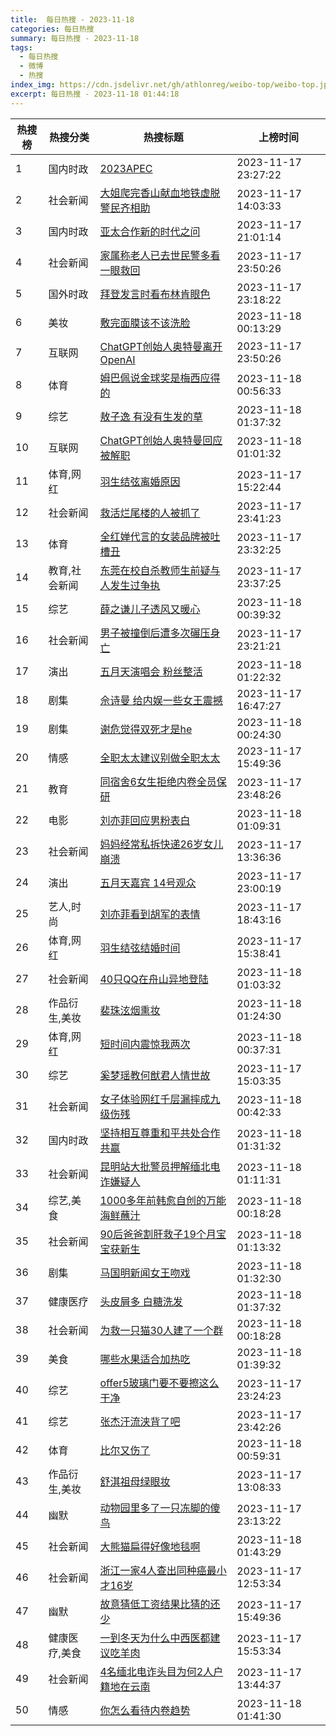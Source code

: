 ```yaml
---
title:  每日热搜 - 2023-11-18
categories: 每日热搜
summary: 每日热搜 - 2023-11-18
tags:
  - 每日热搜
  - 微博
  - 热搜
index_img: https://cdn.jsdelivr.net/gh/athlonreg/weibo-top/weibo-top.jpeg
excerpt: 每日热搜 - 2023-11-18 01:44:18
---
```


| 热搜榜 | 热搜分类 | 热搜标题 | 上榜时间 |
| --- | --- | --- | --- |
| 1 | 国内时政 | [2023APEC](https://s.weibo.com/weibo%3Fq%3D%25232023APEC%2523) | 2023-11-17 23:27:22 | 
| 2 | 社会新闻 | [大姐爬完香山献血地铁虚脱警民齐相助](https://s.weibo.com/weibo%3Fq%3D%2523%E5%A4%A7%E5%A7%90%E7%88%AC%E5%AE%8C%E9%A6%99%E5%B1%B1%E7%8C%AE%E8%A1%80%E5%9C%B0%E9%93%81%E8%99%9A%E8%84%B1%E8%AD%A6%E6%B0%91%E9%BD%90%E7%9B%B8%E5%8A%A9%2523) | 2023-11-17 14:03:33 | 
| 3 | 国内时政 | [亚太合作新的时代之问](https://s.weibo.com/weibo%3Fq%3D%2523%E4%BA%9A%E5%A4%AA%E5%90%88%E4%BD%9C%E6%96%B0%E7%9A%84%E6%97%B6%E4%BB%A3%E4%B9%8B%E9%97%AE%2523) | 2023-11-17 21:01:14 | 
| 4 | 社会新闻 | [家属称老人已去世民警多看一眼救回](https://s.weibo.com/weibo%3Fq%3D%2523%E5%AE%B6%E5%B1%9E%E7%A7%B0%E8%80%81%E4%BA%BA%E5%B7%B2%E5%8E%BB%E4%B8%96%E6%B0%91%E8%AD%A6%E5%A4%9A%E7%9C%8B%E4%B8%80%E7%9C%BC%E6%95%91%E5%9B%9E%2523) | 2023-11-17 23:50:26 | 
| 5 | 国外时政 | [拜登发言时看布林肯眼色](https://s.weibo.com/weibo%3Fq%3D%2523%E6%8B%9C%E7%99%BB%E5%8F%91%E8%A8%80%E6%97%B6%E7%9C%8B%E5%B8%83%E6%9E%97%E8%82%AF%E7%9C%BC%E8%89%B2%2523) | 2023-11-17 23:18:22 | 
| 6 | 美妆 | [敷完面膜该不该洗脸](https://s.weibo.com/weibo%3Fq%3D%2523%E6%95%B7%E5%AE%8C%E9%9D%A2%E8%86%9C%E8%AF%A5%E4%B8%8D%E8%AF%A5%E6%B4%97%E8%84%B8%2523) | 2023-11-18 00:13:29 | 
| 7 | 互联网 | [ChatGPT创始人奥特曼离开OpenAI](https://s.weibo.com/weibo%3Fq%3D%2523ChatGPT%E5%88%9B%E5%A7%8B%E4%BA%BA%E5%A5%A5%E7%89%B9%E6%9B%BC%E7%A6%BB%E5%BC%80OpenAI%2523) | 2023-11-17 23:50:26 | 
| 8 | 体育 | [姆巴佩说金球奖是梅西应得的](https://s.weibo.com/weibo%3Fq%3D%2523%E5%A7%86%E5%B7%B4%E4%BD%A9%E8%AF%B4%E9%87%91%E7%90%83%E5%A5%96%E6%98%AF%E6%A2%85%E8%A5%BF%E5%BA%94%E5%BE%97%E7%9A%84%2523) | 2023-11-18 00:56:33 | 
| 9 | 综艺 | [敖子逸 有没有生发的草](https://s.weibo.com/weibo%3Fq%3D%2523%E6%95%96%E5%AD%90%E9%80%B8%20%E6%9C%89%E6%B2%A1%E6%9C%89%E7%94%9F%E5%8F%91%E7%9A%84%E8%8D%89%2523) | 2023-11-18 01:37:32 | 
| 10 | 互联网 | [ChatGPT创始人奥特曼回应被解职](https://s.weibo.com/weibo%3Fq%3D%2523ChatGPT%E5%88%9B%E5%A7%8B%E4%BA%BA%E5%A5%A5%E7%89%B9%E6%9B%BC%E5%9B%9E%E5%BA%94%E8%A2%AB%E8%A7%A3%E8%81%8C%2523) | 2023-11-18 01:01:32 | 
| 11 | 体育,网红 | [羽生结弦离婚原因](https://s.weibo.com/weibo%3Fq%3D%2523%E7%BE%BD%E7%94%9F%E7%BB%93%E5%BC%A6%E7%A6%BB%E5%A9%9A%E5%8E%9F%E5%9B%A0%2523) | 2023-11-17 15:22:44 | 
| 12 | 社会新闻 | [救活烂尾楼的人被抓了](https://s.weibo.com/weibo%3Fq%3D%2523%E6%95%91%E6%B4%BB%E7%83%82%E5%B0%BE%E6%A5%BC%E7%9A%84%E4%BA%BA%E8%A2%AB%E6%8A%93%E4%BA%86%2523) | 2023-11-17 23:41:23 | 
| 13 | 体育 | [全红婵代言的女装品牌被吐槽丑](https://s.weibo.com/weibo%3Fq%3D%2523%E5%85%A8%E7%BA%A2%E5%A9%B5%E4%BB%A3%E8%A8%80%E7%9A%84%E5%A5%B3%E8%A3%85%E5%93%81%E7%89%8C%E8%A2%AB%E5%90%90%E6%A7%BD%E4%B8%91%2523) | 2023-11-17 23:32:25 | 
| 14 | 教育,社会新闻 | [东莞在校自杀教师生前疑与人发生过争执](https://s.weibo.com/weibo%3Fq%3D%2523%E4%B8%9C%E8%8E%9E%E5%9C%A8%E6%A0%A1%E8%87%AA%E6%9D%80%E6%95%99%E5%B8%88%E7%94%9F%E5%89%8D%E7%96%91%E4%B8%8E%E4%BA%BA%E5%8F%91%E7%94%9F%E8%BF%87%E4%BA%89%E6%89%A7%2523) | 2023-11-17 23:37:25 | 
| 15 | 综艺 | [薛之谦儿子透风又暖心](https://s.weibo.com/weibo%3Fq%3D%2523%E8%96%9B%E4%B9%8B%E8%B0%A6%E5%84%BF%E5%AD%90%E9%80%8F%E9%A3%8E%E5%8F%88%E6%9A%96%E5%BF%83%2523) | 2023-11-18 00:39:32 | 
| 16 | 社会新闻 | [男子被撞倒后遭多次碾压身亡](https://s.weibo.com/weibo%3Fq%3D%2523%E7%94%B7%E5%AD%90%E8%A2%AB%E6%92%9E%E5%80%92%E5%90%8E%E9%81%AD%E5%A4%9A%E6%AC%A1%E7%A2%BE%E5%8E%8B%E8%BA%AB%E4%BA%A1%2523) | 2023-11-17 23:21:21 | 
| 17 | 演出 | [五月天演唱会 粉丝整活](https://s.weibo.com/weibo%3Fq%3D%2523%E4%BA%94%E6%9C%88%E5%A4%A9%E6%BC%94%E5%94%B1%E4%BC%9A%20%E7%B2%89%E4%B8%9D%E6%95%B4%E6%B4%BB%2523) | 2023-11-18 01:22:32 | 
| 18 | 剧集 | [佘诗曼 给内娱一些女王震撼](https://s.weibo.com/weibo%3Fq%3D%2523%E4%BD%98%E8%AF%97%E6%9B%BC%20%E7%BB%99%E5%86%85%E5%A8%B1%E4%B8%80%E4%BA%9B%E5%A5%B3%E7%8E%8B%E9%9C%87%E6%92%BC%2523) | 2023-11-17 16:47:27 | 
| 19 | 剧集 | [谢危觉得双死才是he](https://s.weibo.com/weibo%3Fq%3D%2523%E8%B0%A2%E5%8D%B1%E8%A7%89%E5%BE%97%E5%8F%8C%E6%AD%BB%E6%89%8D%E6%98%AFhe%2523) | 2023-11-18 00:24:30 | 
| 20 | 情感 | [全职太太建议别做全职太太](https://s.weibo.com/weibo%3Fq%3D%2523%E5%85%A8%E8%81%8C%E5%A4%AA%E5%A4%AA%E5%BB%BA%E8%AE%AE%E5%88%AB%E5%81%9A%E5%85%A8%E8%81%8C%E5%A4%AA%E5%A4%AA%2523) | 2023-11-17 15:49:36 | 
| 21 | 教育 | [同宿舍6女生拒绝内卷全员保研](https://s.weibo.com/weibo%3Fq%3D%2523%E5%90%8C%E5%AE%BF%E8%88%8D6%E5%A5%B3%E7%94%9F%E6%8B%92%E7%BB%9D%E5%86%85%E5%8D%B7%E5%85%A8%E5%91%98%E4%BF%9D%E7%A0%94%2523) | 2023-11-17 23:48:26 | 
| 22 | 电影 | [刘亦菲回应男粉表白](https://s.weibo.com/weibo%3Fq%3D%2523%E5%88%98%E4%BA%A6%E8%8F%B2%E5%9B%9E%E5%BA%94%E7%94%B7%E7%B2%89%E8%A1%A8%E7%99%BD%2523) | 2023-11-18 01:09:31 | 
| 23 | 社会新闻 | [妈妈经常私拆快递26岁女儿崩溃](https://s.weibo.com/weibo%3Fq%3D%2523%E5%A6%88%E5%A6%88%E7%BB%8F%E5%B8%B8%E7%A7%81%E6%8B%86%E5%BF%AB%E9%80%9226%E5%B2%81%E5%A5%B3%E5%84%BF%E5%B4%A9%E6%BA%83%2523) | 2023-11-17 13:36:36 | 
| 24 | 演出 | [五月天嘉宾 14号观众](https://s.weibo.com/weibo%3Fq%3D%2523%E4%BA%94%E6%9C%88%E5%A4%A9%E5%98%89%E5%AE%BE%2014%E5%8F%B7%E8%A7%82%E4%BC%97%2523) | 2023-11-17 23:00:19 | 
| 25 | 艺人,时尚 | [刘亦菲看到胡军的表情](https://s.weibo.com/weibo%3Fq%3D%2523%E5%88%98%E4%BA%A6%E8%8F%B2%E7%9C%8B%E5%88%B0%E8%83%A1%E5%86%9B%E7%9A%84%E8%A1%A8%E6%83%85%2523) | 2023-11-17 18:43:16 | 
| 26 | 体育,网红 | [羽生结弦结婚时间](https://s.weibo.com/weibo%3Fq%3D%2523%E7%BE%BD%E7%94%9F%E7%BB%93%E5%BC%A6%E7%BB%93%E5%A9%9A%E6%97%B6%E9%97%B4%2523) | 2023-11-17 15:38:41 | 
| 27 | 社会新闻 | [40只QQ在舟山异地登陆](https://s.weibo.com/weibo%3Fq%3D%252340%E5%8F%AAQQ%E5%9C%A8%E8%88%9F%E5%B1%B1%E5%BC%82%E5%9C%B0%E7%99%BB%E9%99%86%2523) | 2023-11-18 01:03:32 | 
| 28 | 作品衍生,美妆 | [裴珠泫烟熏妆](https://s.weibo.com/weibo%3Fq%3D%2523%E8%A3%B4%E7%8F%A0%E6%B3%AB%E7%83%9F%E7%86%8F%E5%A6%86%2523) | 2023-11-18 01:24:30 | 
| 29 | 体育,网红 | [短时间内震惊我两次](https://s.weibo.com/weibo%3Fq%3D%2523%E7%9F%AD%E6%97%B6%E9%97%B4%E5%86%85%E9%9C%87%E6%83%8A%E6%88%91%E4%B8%A4%E6%AC%A1%2523) | 2023-11-18 00:37:31 | 
| 30 | 综艺 | [奚梦瑶教何猷君人情世故](https://s.weibo.com/weibo%3Fq%3D%2523%E5%A5%9A%E6%A2%A6%E7%91%B6%E6%95%99%E4%BD%95%E7%8C%B7%E5%90%9B%E4%BA%BA%E6%83%85%E4%B8%96%E6%95%85%2523) | 2023-11-17 15:03:35 | 
| 31 | 社会新闻 | [女子体验网红千层漏摔成九级伤残](https://s.weibo.com/weibo%3Fq%3D%2523%E5%A5%B3%E5%AD%90%E4%BD%93%E9%AA%8C%E7%BD%91%E7%BA%A2%E5%8D%83%E5%B1%82%E6%BC%8F%E6%91%94%E6%88%90%E4%B9%9D%E7%BA%A7%E4%BC%A4%E6%AE%8B%2523) | 2023-11-18 00:42:33 | 
| 32 | 国内时政 | [坚持相互尊重和平共处合作共赢](https://s.weibo.com/weibo%3Fq%3D%2523%E5%9D%9A%E6%8C%81%E7%9B%B8%E4%BA%92%E5%B0%8A%E9%87%8D%E5%92%8C%E5%B9%B3%E5%85%B1%E5%A4%84%E5%90%88%E4%BD%9C%E5%85%B1%E8%B5%A2%2523) | 2023-11-18 01:31:32 | 
| 33 | 社会新闻 | [昆明站大批警员押解缅北电诈嫌疑人](https://s.weibo.com/weibo%3Fq%3D%2523%E6%98%86%E6%98%8E%E7%AB%99%E5%A4%A7%E6%89%B9%E8%AD%A6%E5%91%98%E6%8A%BC%E8%A7%A3%E7%BC%85%E5%8C%97%E7%94%B5%E8%AF%88%E5%AB%8C%E7%96%91%E4%BA%BA%2523) | 2023-11-18 01:11:31 | 
| 34 | 综艺,美食 | [1000多年前韩愈自创的万能海鲜蘸汁](https://s.weibo.com/weibo%3Fq%3D%25231000%E5%A4%9A%E5%B9%B4%E5%89%8D%E9%9F%A9%E6%84%88%E8%87%AA%E5%88%9B%E7%9A%84%E4%B8%87%E8%83%BD%E6%B5%B7%E9%B2%9C%E8%98%B8%E6%B1%81%2523) | 2023-11-18 00:18:28 | 
| 35 | 社会新闻 | [90后爸爸割肝救子19个月宝宝获新生](https://s.weibo.com/weibo%3Fq%3D%252390%E5%90%8E%E7%88%B8%E7%88%B8%E5%89%B2%E8%82%9D%E6%95%91%E5%AD%9019%E4%B8%AA%E6%9C%88%E5%AE%9D%E5%AE%9D%E8%8E%B7%E6%96%B0%E7%94%9F%2523) | 2023-11-18 01:13:32 | 
| 36 | 剧集 | [马国明新闻女王吻戏](https://s.weibo.com/weibo%3Fq%3D%2523%E9%A9%AC%E5%9B%BD%E6%98%8E%E6%96%B0%E9%97%BB%E5%A5%B3%E7%8E%8B%E5%90%BB%E6%88%8F%2523) | 2023-11-18 01:32:30 | 
| 37 | 健康医疗 | [头皮屑多 白糖洗发](https://s.weibo.com/weibo%3Fq%3D%2523%E5%A4%B4%E7%9A%AE%E5%B1%91%E5%A4%9A%20%E7%99%BD%E7%B3%96%E6%B4%97%E5%8F%91%2523) | 2023-11-18 01:37:32 | 
| 38 | 社会新闻 | [为救一只猫30人建了一个群](https://s.weibo.com/weibo%3Fq%3D%2523%E4%B8%BA%E6%95%91%E4%B8%80%E5%8F%AA%E7%8C%AB30%E4%BA%BA%E5%BB%BA%E4%BA%86%E4%B8%80%E4%B8%AA%E7%BE%A4%2523) | 2023-11-18 00:18:28 | 
| 39 | 美食 | [哪些水果适合加热吃](https://s.weibo.com/weibo%3Fq%3D%2523%E5%93%AA%E4%BA%9B%E6%B0%B4%E6%9E%9C%E9%80%82%E5%90%88%E5%8A%A0%E7%83%AD%E5%90%83%2523) | 2023-11-18 01:39:32 | 
| 40 | 综艺 | [offer5玻璃门要不要擦这么干净](https://s.weibo.com/weibo%3Fq%3D%2523offer5%E7%8E%BB%E7%92%83%E9%97%A8%E8%A6%81%E4%B8%8D%E8%A6%81%E6%93%A6%E8%BF%99%E4%B9%88%E5%B9%B2%E5%87%80%2523) | 2023-11-17 23:24:23 | 
| 41 | 综艺 | [张杰汗流浃背了吧](https://s.weibo.com/weibo%3Fq%3D%2523%E5%BC%A0%E6%9D%B0%E6%B1%97%E6%B5%81%E6%B5%83%E8%83%8C%E4%BA%86%E5%90%A7%2523) | 2023-11-17 23:42:26 | 
| 42 | 体育 | [比尔又伤了](https://s.weibo.com/weibo%3Fq%3D%2523%E6%AF%94%E5%B0%94%E5%8F%88%E4%BC%A4%E4%BA%86%2523) | 2023-11-18 00:59:31 | 
| 43 | 作品衍生,美妆 | [舒淇祖母绿眼妆](https://s.weibo.com/weibo%3Fq%3D%2523%E8%88%92%E6%B7%87%E7%A5%96%E6%AF%8D%E7%BB%BF%E7%9C%BC%E5%A6%86%2523) | 2023-11-17 13:08:33 | 
| 44 | 幽默 | [动物园里多了一只冻脚的傻鸟](https://s.weibo.com/weibo%3Fq%3D%2523%E5%8A%A8%E7%89%A9%E5%9B%AD%E9%87%8C%E5%A4%9A%E4%BA%86%E4%B8%80%E5%8F%AA%E5%86%BB%E8%84%9A%E7%9A%84%E5%82%BB%E9%B8%9F%2523) | 2023-11-17 23:13:22 | 
| 45 | 社会新闻 | [大熊猫扁得好像地毯啊](https://s.weibo.com/weibo%3Fq%3D%2523%E5%A4%A7%E7%86%8A%E7%8C%AB%E6%89%81%E5%BE%97%E5%A5%BD%E5%83%8F%E5%9C%B0%E6%AF%AF%E5%95%8A%2523) | 2023-11-18 01:43:29 | 
| 46 | 社会新闻 | [浙江一家4人查出同种癌最小才16岁](https://s.weibo.com/weibo%3Fq%3D%2523%E6%B5%99%E6%B1%9F%E4%B8%80%E5%AE%B64%E4%BA%BA%E6%9F%A5%E5%87%BA%E5%90%8C%E7%A7%8D%E7%99%8C%E6%9C%80%E5%B0%8F%E6%89%8D16%E5%B2%81%2523) | 2023-11-17 12:53:34 | 
| 47 | 幽默 | [故意猜低工资结果比猜的还少](https://s.weibo.com/weibo%3Fq%3D%2523%E6%95%85%E6%84%8F%E7%8C%9C%E4%BD%8E%E5%B7%A5%E8%B5%84%E7%BB%93%E6%9E%9C%E6%AF%94%E7%8C%9C%E7%9A%84%E8%BF%98%E5%B0%91%2523) | 2023-11-17 15:49:36 | 
| 48 | 健康医疗,美食 | [一到冬天为什么中西医都建议吃羊肉](https://s.weibo.com/weibo%3Fq%3D%2523%E4%B8%80%E5%88%B0%E5%86%AC%E5%A4%A9%E4%B8%BA%E4%BB%80%E4%B9%88%E4%B8%AD%E8%A5%BF%E5%8C%BB%E9%83%BD%E5%BB%BA%E8%AE%AE%E5%90%83%E7%BE%8A%E8%82%89%2523) | 2023-11-17 15:53:34 | 
| 49 | 社会新闻 | [4名缅北电诈头目为何2人户籍地在云南](https://s.weibo.com/weibo%3Fq%3D%25234%E5%90%8D%E7%BC%85%E5%8C%97%E7%94%B5%E8%AF%88%E5%A4%B4%E7%9B%AE%E4%B8%BA%E4%BD%952%E4%BA%BA%E6%88%B7%E7%B1%8D%E5%9C%B0%E5%9C%A8%E4%BA%91%E5%8D%97%2523) | 2023-11-17 13:44:37 | 
| 50 | 情感 | [你怎么看待内卷趋势](https://s.weibo.com/weibo%3Fq%3D%2523%E4%BD%A0%E6%80%8E%E4%B9%88%E7%9C%8B%E5%BE%85%E5%86%85%E5%8D%B7%E8%B6%8B%E5%8A%BF%2523) | 2023-11-18 01:41:30 | 
